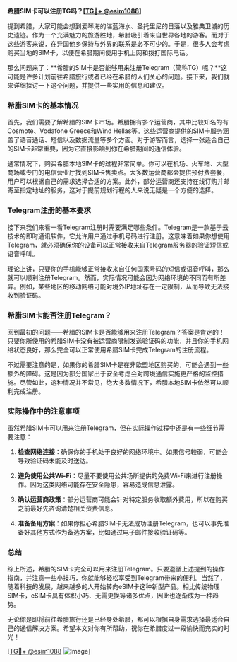 **希腊SIM卡可以注册TG吗？[[TG💪+ @esim1088](https://t.me/s/esim1088)]**

提到希腊，大家可能会想到爱琴海的湛蓝海水、圣托里尼的日落以及雅典卫城的历史遗迹。作为一个充满魅力的旅游胜地，希腊吸引着来自世界各地的游客。而对于这些游客来说，在异国他乡保持与外界的联系是必不可少的。于是，很多人会考虑购买当地的SIM卡，以便在希腊期间使用手机上网和拨打国际电话。

那么问题来了：**希腊的SIM卡是否能够用来注册Telegram（简称TG）呢？**这可能是许多计划前往希腊旅行或者已经在希腊的人们关心的问题。接下来，我们就来详细探讨一下这个问题，并提供一些实用的信息和建议。

### 希腊SIM卡的基本情况

首先，我们需要了解希腊的SIM卡市场。希腊拥有多个运营商，其中比较知名的有Cosmote、Vodafone Greece和Wind Hellas等。这些运营商提供的SIM卡服务涵盖了语音通话、短信以及数据流量等多个方面。对于游客而言，选择一张适合自己的SIM卡非常重要，因为它直接影响到你在希腊期间的通信体验。

通常情况下，购买希腊本地SIM卡的过程非常简单。你可以在机场、火车站、大型商场或专门的电信营业厅找到SIM卡售卖点。大多数运营商都会提供预付费套餐，用户可以根据自己的需求选择合适的方案。此外，部分运营商还支持在线订购并邮寄至指定地址的服务，这对于提前规划行程的人来说无疑是一个方便的选择。

### Telegram注册的基本要求

接下来我们来看一看Telegram注册时需要满足哪些条件。Telegram是一款基于云技术的即时通讯软件，它允许用户通过手机号码进行注册。这意味着如果你想使用Telegram，就必须确保你的设备可以正常接收来自Telegram服务器的验证短信或语音呼叫。

理论上讲，只要你的手机能够正常接收来自任何国家号码的短信或语音呼叫，那么就可以顺利注册Telegram。然而，实际情况可能会因为网络环境的不同而有所差异。例如，某些地区的移动网络可能对境外IP地址存在一定限制，从而导致无法接收到验证码。

### 希腊SIM卡能否注册Telegram？

回到最初的问题——希腊的SIM卡是否能够用来注册Telegram？答案是肯定的！只要你所使用的希腊SIM卡没有被运营商限制发送验证码的功能，并且你的手机网络状态良好，那么完全可以正常使用希腊SIM卡完成Telegram的注册流程。

不过需要注意的是，如果你的希腊SIM卡是在非欧盟地区购买的，可能会遇到一些额外的障碍。这是因为部分国家出于安全考虑会对跨境通信实施更严格的监控措施。尽管如此，这种情况并不常见，绝大多数情况下，希腊本地SIM卡依然可以顺利完成注册。

### 实际操作中的注意事项

虽然希腊SIM卡可以用来注册Telegram，但在实际操作过程中还是有一些细节需要注意：

1. **检查网络连接**：确保你的手机处于良好的网络环境中。如果信号较弱，可能会导致验证码未能及时送达。
   
2. **避免使用公共Wi-Fi**：尽量不要使用公共场所提供的免费Wi-Fi来进行注册操作。因为这类网络可能存在安全隐患，容易造成信息泄露。

3. **确认运营商政策**：部分运营商可能会针对特定服务收取额外费用，所以在购买之前最好先咨询清楚相关资费信息。

4. **准备备用方案**：如果你担心希腊SIM卡无法成功注册Telegram，也可以事先准备好其他方式作为备选方案，比如通过电子邮件接收验证码等。

### 总结

综上所述，希腊的SIM卡完全可以用来注册Telegram。只要遵循上述提到的操作指南，并注意一些小技巧，你就能够轻松享受到Telegram带来的便利。当然了，随着科技的发展，越来越多的人开始转向eSIM卡这种新型产品。相比传统物理SIM卡，eSIM卡具有体积小巧、无需更换等诸多优点，因此也逐渐成为一种趋势。

无论你是即将前往希腊旅行还是已经身处希腊，都可以根据自身需求选择最适合自己的通信解决方案。希望本文对你有所帮助，祝你在希腊度过一段愉快而充实的时光！

[[TG💪+ @esim1088](https://t.me/s/esim1088) ![Image](https://i.postimg.cc/4NQfJmqS/Snipaste-2025-05-13-00-14-12.png)]
